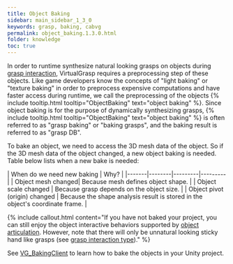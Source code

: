 ```yaml
---
title: Object Baking
sidebar: main_sidebar_1_3_0
keywords: grasp, baking, cabvg
permalink: object_baking.1.3.0.html
folder: knowledge
toc: true
---
```


In order to runtime synthesize natural looking grasps on objects during [grasp interaction](grasp_interaction.1.3.0.html), 
VirtualGrasp requires a preprocessing step of these objects. 
Like game developers know the concepts of "light baking" or "texture baking" in order to preprocess expensive computations and have faster access during runtime, we call the preprocessing of the objects {% include tooltip.html tooltip="ObjectBaking" text="object baking" %}. Since object baking is for the purpose of dynamically synthesizing grasps, {% include tooltip.html tooltip="ObjectBaking" text="object baking" %} is often referred to as "grasp baking" or "baking grasps", and the baking result is referred to as "grasp DB". 

To bake an object, we need to access the 3D mesh data of the object. 
So if the 3D mesh data of the object changed, a new object baking is needed. 
Table below lists when a new bake is needed:

| When do we need new baking | Why? |
|-------|--------|---------|---------|
| Object mesh changed|  Because mesh defines object shape. | 
| Object scale changed |  Because grasp depends on the object size. | 
| Object pivot (origin) changed |  Because the shape analysis result is stored in the object's coordinate frame. | 

{% include callout.html content="If you have not baked your project, you can still enjoy 
the object interactive behaviors supported by [object articulation](object_articulation.1.3.0.html). 
However, note that there will only be unnatural looking sticky hand like grasps
 (see [grasp interaction type](grasp_interaction.1.3.0.html#grasp-interaction-type))." %}

See [VG_BakingClient](unity_component_vgbakingclient.1.3.0.html) to learn how to bake the objects in your Unity project.
